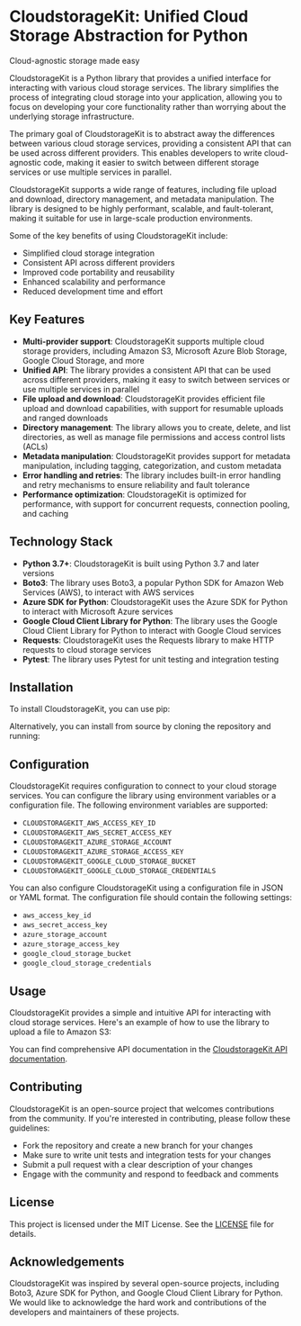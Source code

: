 # CloudstorageKit: Unified Cloud Storage Abstraction for Python
Cloud-agnostic storage made easy

CloudstorageKit is a Python library that provides a unified interface for interacting with various cloud storage services. The library simplifies the process of integrating cloud storage into your application, allowing you to focus on developing your core functionality rather than worrying about the underlying storage infrastructure.

The primary goal of CloudstorageKit is to abstract away the differences between various cloud storage services, providing a consistent API that can be used across different providers. This enables developers to write cloud-agnostic code, making it easier to switch between different storage services or use multiple services in parallel.

CloudstorageKit supports a wide range of features, including file upload and download, directory management, and metadata manipulation. The library is designed to be highly performant, scalable, and fault-tolerant, making it suitable for use in large-scale production environments.

Some of the key benefits of using CloudstorageKit include:
* Simplified cloud storage integration
* Consistent API across different providers
* Improved code portability and reusability
* Enhanced scalability and performance
* Reduced development time and effort

## Key Features

* **Multi-provider support**: CloudstorageKit supports multiple cloud storage providers, including Amazon S3, Microsoft Azure Blob Storage, Google Cloud Storage, and more
* **Unified API**: The library provides a consistent API that can be used across different providers, making it easy to switch between services or use multiple services in parallel
* **File upload and download**: CloudstorageKit provides efficient file upload and download capabilities, with support for resumable uploads and ranged downloads
* **Directory management**: The library allows you to create, delete, and list directories, as well as manage file permissions and access control lists (ACLs)
* **Metadata manipulation**: CloudstorageKit provides support for metadata manipulation, including tagging, categorization, and custom metadata
* **Error handling and retries**: The library includes built-in error handling and retry mechanisms to ensure reliability and fault tolerance
* **Performance optimization**: CloudstorageKit is optimized for performance, with support for concurrent requests, connection pooling, and caching

## Technology Stack

* **Python 3.7+**: CloudstorageKit is built using Python 3.7 and later versions
* **Boto3**: The library uses Boto3, a popular Python SDK for Amazon Web Services (AWS), to interact with AWS services
* **Azure SDK for Python**: CloudstorageKit uses the Azure SDK for Python to interact with Microsoft Azure services
* **Google Cloud Client Library for Python**: The library uses the Google Cloud Client Library for Python to interact with Google Cloud services
* **Requests**: CloudstorageKit uses the Requests library to make HTTP requests to cloud storage services
* **Pytest**: The library uses Pytest for unit testing and integration testing

## Installation

To install CloudstorageKit, you can use pip:

Alternatively, you can install from source by cloning the repository and running:

## Configuration

CloudstorageKit requires configuration to connect to your cloud storage services. You can configure the library using environment variables or a configuration file. The following environment variables are supported:
* `CLOUDSTORAGEKIT_AWS_ACCESS_KEY_ID`
* `CLOUDSTORAGEKIT_AWS_SECRET_ACCESS_KEY`
* `CLOUDSTORAGEKIT_AZURE_STORAGE_ACCOUNT`
* `CLOUDSTORAGEKIT_AZURE_STORAGE_ACCESS_KEY`
* `CLOUDSTORAGEKIT_GOOGLE_CLOUD_STORAGE_BUCKET`
* `CLOUDSTORAGEKIT_GOOGLE_CLOUD_STORAGE_CREDENTIALS`

You can also configure CloudstorageKit using a configuration file in JSON or YAML format. The configuration file should contain the following settings:
* `aws_access_key_id`
* `aws_secret_access_key`
* `azure_storage_account`
* `azure_storage_access_key`
* `google_cloud_storage_bucket`
* `google_cloud_storage_credentials`

## Usage

CloudstorageKit provides a simple and intuitive API for interacting with cloud storage services. Here's an example of how to use the library to upload a file to Amazon S3:

You can find comprehensive API documentation in the [CloudstorageKit API documentation](https://cloudstoragekit.readthedocs.io/en/latest/).

## Contributing

CloudstorageKit is an open-source project that welcomes contributions from the community. If you're interested in contributing, please follow these guidelines:

* Fork the repository and create a new branch for your changes
* Make sure to write unit tests and integration tests for your changes
* Submit a pull request with a clear description of your changes
* Engage with the community and respond to feedback and comments

## License

This project is licensed under the MIT License. See the [LICENSE](https://github.com/ewhu/CloudstorageKit/blob/main/LICENSE) file for details.

## Acknowledgements

CloudstorageKit was inspired by several open-source projects, including Boto3, Azure SDK for Python, and Google Cloud Client Library for Python. We would like to acknowledge the hard work and contributions of the developers and maintainers of these projects.